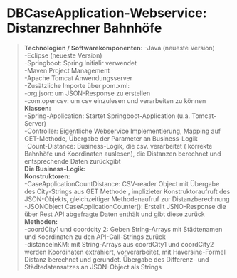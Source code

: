 # DBCaseApplication-Webservice: Distanzrechner Bahnhöfe  
>**Technologien / Softwarekomponenten:**
>-Java (neueste Version)    
>-Eclipse (neueste Version)    
>-Springboot: Spring Initialir verwendet    
>-Maven Project Management    
>-Apache Tomcat Anwendungsserver    
>-Zusätzliche Importe über pom.xml:    
>-org.json: um JSON-Response zu erstellen    
>-com.opencsv: um csv einzulesen und verarbeiten zu können    
**Klassen:**    
>-Spring-Application: Startet Springboot-Application (u.a. Tomcat-Server)     
>-Controller: Eigentliche Webservice Implementierung, Mapping auf GET-Methode, Übergabe der Parameter an Business-Logik    
>-Count-Distance: Business-Logik, die csv. verarbeitet ( korrekte Bahnhöfe und Koordinaten auslesen), die Distanzen berechnet und entsprechende Daten zurückgibt    
**Die Business-Logik:**    
**Konstruktoren:**    
>-CaseApplicationCountDistance: CSV-reader Object mit Übergabe des City-Strings aus GET Methode , implizieter Konstruktoraufruft des JSON-Objekts, gleichzeitiger Methodenaufruf zur Distanzberechnung   
>-JSONObject CaseApplicationCounter(): Erstellt JSNO-Response die über Rest API abgefragte Daten enthält und gibt diese zurück      
**Methoden:**    
>-coordCity1 und coordcity 2: Geben String-Arrays mit Städtenamen und Koordinaten zu den API-Call-Strings zurück    
>-distanceInKM: mit String-Arrays aus coordCity1 und coordCity2 werden Koordinaten extrahiert, vorverarbeitet, mit Haversine-Formel Distanz berechnet und gerundet. Übergabe des Differenz- und           Städtedatensatzes an JSON-Object als Strings    
  
  
